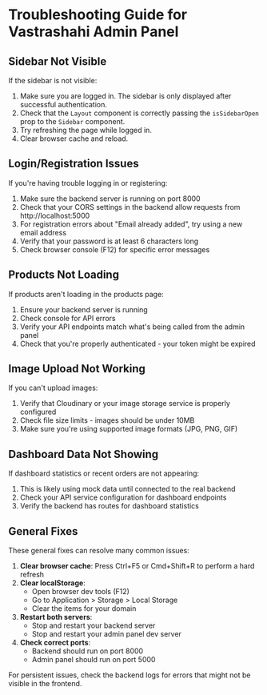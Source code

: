 # Troubleshooting Guide for Vastrashahi Admin Panel

## Sidebar Not Visible

If the sidebar is not visible:

1. Make sure you are logged in. The sidebar is only displayed after successful authentication.
2. Check that the `Layout` component is correctly passing the `isSidebarOpen` prop to the `Sidebar` component.
3. Try refreshing the page while logged in.
4. Clear browser cache and reload.

## Login/Registration Issues

If you're having trouble logging in or registering:

1. Make sure the backend server is running on port 8000
2. Check that your CORS settings in the backend allow requests from http://localhost:5000
3. For registration errors about "Email already added", try using a new email address
4. Verify that your password is at least 6 characters long
5. Check browser console (F12) for specific error messages

## Products Not Loading

If products aren't loading in the products page:

1. Ensure your backend server is running
2. Check console for API errors
3. Verify your API endpoints match what's being called from the admin panel
4. Check that you're properly authenticated - your token might be expired

## Image Upload Not Working

If you can't upload images:

1. Verify that Cloudinary or your image storage service is properly configured
2. Check file size limits - images should be under 10MB
3. Make sure you're using supported image formats (JPG, PNG, GIF)

## Dashboard Data Not Showing

If dashboard statistics or recent orders are not appearing:

1. This is likely using mock data until connected to the real backend
2. Check your API service configuration for dashboard endpoints
3. Verify the backend has routes for dashboard statistics

## General Fixes

These general fixes can resolve many common issues:

1. **Clear browser cache**: Press Ctrl+F5 or Cmd+Shift+R to perform a hard refresh
2. **Clear localStorage**: 
   - Open browser dev tools (F12)
   - Go to Application > Storage > Local Storage
   - Clear the items for your domain
3. **Restart both servers**:
   - Stop and restart your backend server
   - Stop and restart your admin panel dev server
4. **Check correct ports**:
   - Backend should run on port 8000
   - Admin panel should run on port 5000

For persistent issues, check the backend logs for errors that might not be visible in the frontend. 